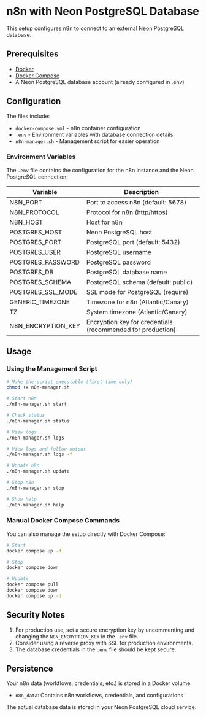 # n8n with Neon PostgreSQL Database

This setup configures n8n to connect to an external Neon PostgreSQL database.

## Prerequisites

- [Docker](https://docs.docker.com/get-docker/)
- [Docker Compose](https://docs.docker.com/compose/install/)
- A Neon PostgreSQL database account (already configured in .env)

## Configuration

The files include:

- `docker-compose.yml` - n8n container configuration
- `.env` - Environment variables with database connection details
- `n8n-manager.sh` - Management script for easier operation

### Environment Variables

The `.env` file contains the configuration for the n8n instance and the Neon PostgreSQL connection:

| Variable | Description |
|----------|-------------|
| N8N_PORT | Port to access n8n (default: 5678) |
| N8N_PROTOCOL | Protocol for n8n (http/https) |
| N8N_HOST | Host for n8n |
| POSTGRES_HOST | Neon PostgreSQL host |
| POSTGRES_PORT | PostgreSQL port (default: 5432) |
| POSTGRES_USER | PostgreSQL username |
| POSTGRES_PASSWORD | PostgreSQL password |
| POSTGRES_DB | PostgreSQL database name |
| POSTGRES_SCHEMA | PostgreSQL schema (default: public) |
| POSTGRES_SSL_MODE | SSL mode for PostgreSQL (require) |
| GENERIC_TIMEZONE | Timezone for n8n (Atlantic/Canary) |
| TZ | System timezone (Atlantic/Canary) |
| N8N_ENCRYPTION_KEY | Encryption key for credentials (recommended for production) |

## Usage

### Using the Management Script

```bash
# Make the script executable (first time only)
chmod +x n8n-manager.sh

# Start n8n
./n8n-manager.sh start

# Check status
./n8n-manager.sh status

# View logs
./n8n-manager.sh logs

# View logs and follow output
./n8n-manager.sh logs -f

# Update n8n
./n8n-manager.sh update

# Stop n8n
./n8n-manager.sh stop

# Show help
./n8n-manager.sh help
```

### Manual Docker Compose Commands

You can also manage the setup directly with Docker Compose:

```bash
# Start
docker compose up -d

# Stop
docker compose down

# Update
docker compose pull
docker compose down
docker compose up -d
```

## Security Notes

1. For production use, set a secure encryption key by uncommenting and changing the `N8N_ENCRYPTION_KEY` in the `.env` file.
2. Consider using a reverse proxy with SSL for production environments.
3. The database credentials in the `.env` file should be kept secure.

## Persistence

Your n8n data (workflows, credentials, etc.) is stored in a Docker volume:
- `n8n_data`: Contains n8n workflows, credentials, and configurations

The actual database data is stored in your Neon PostgreSQL cloud service. 